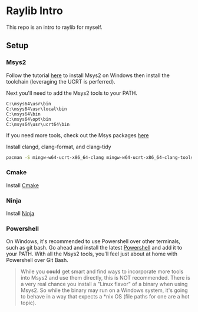 # Raylib Intro

This repo is an intro to raylib for myself.

## Setup

### Msys2

Follow the tutorial [here](https://code.visualstudio.com/docs/cpp/config-mingw) to install Msys2 on Windows then install the toolchain (leveraging the UCRT is perferred).

Next you'll need to add the Msys2 tools to your PATH.

```
C:\msys64\usr\bin
C:\msys64\usr\local\bin
C:\msys64\bin
C:\msys64\opt\bin
C:\msys64\usr\ucrt64\bin
```

If you need more tools, check out the Msys packages [here](https://packages.msys2.org/queue)

Install clangd, clang-format, and clang-tidy
```sh
pacman -S mingw-w64-ucrt-x86_64-clang mingw-w64-ucrt-x86_64-clang-tools-extra
```

### Cmake

Install [Cmake](https://cmake.org/download/)

### Ninja

Install [Ninja](https://github.com/ninja-build/ninja/wiki/Pre-built-Ninja-packages)

### Powershell

On Windows, it's recommended to use Powershell over other terminals, such as git bash. Go ahead and install the latest [Powershell](https://learn.microsoft.com/en-us/powershell/scripting/whats-new/migrating-from-windows-powershell-51-to-powershell-7?view=powershell-7.5) and add it to your PATH. With all the Msys2 tools, you'll feel just about at home with Powershell over Git Bash.

> While you **could** get smart and find ways to incorporate more tools into Msys2 and use them directly, this is NOT recommended. There is a very real chance you install a "Linux flavor" of a binary when using Msys2. So while the binary may run on a Windows system, it's going to behave in a way that expects a *nix OS (file paths for one are a hot topic).